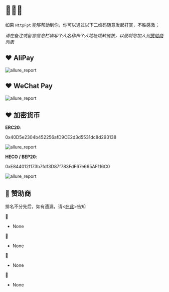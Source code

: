# 🙏🙏🙏

如果 `HttpFpt` 能够帮助到你，你可以通过以下二维码随意发起打赏，不胜感激；

*请在备注或留言信息栏填写个人名称和个人地址跳转链接，以便将您加入到[赞助商](/reward/#赞助商)列表*

## ❤️ AliPay

<img :src="$withBase('/assets/img/ali_pay.jpg')" alt="allure_report">

## ❤️ WeChat Pay

<img :src="$withBase('/assets/img/weixin_pay.jpg')" alt="allure_report">

## ❤️ 加密货币

**ERC20**:

0x40D5e2304b452256afD9CE2d3d5531dc8d293138

<img :src="$withBase('/assets/img/ERC20_pay.jpg')" alt="allure_report">

**HECO / BEP20**:

0xE844012f173b7fdf3D87f783FdF67e665AF116C0

<img :src="$withBase('/assets/img/HECO_pay.jpg')" alt="allure_report">

## 🏅 赞助商

排名不分先后，如有遗漏，请<[在此](https://github.com/wu-clan/httpfpt/discussions)>告知

🥇 <!-- （ >= 50 ¥） -->

- None

🥈 <!-- （ >= 20 ¥） -->

- None

🥉 <!-- （ >= 10 ¥） -->

- None

🏅 <!-- （others） -->

- None
